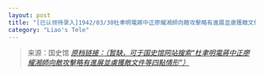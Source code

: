 ```yaml
---
layout: post
title: "[已认领待录入]1942/03/30杜聿明電蔣中正廖耀湘師向敵攻擊略有進展並虜獲敵文件等四點情形"
category: "Liao's Tele"
---
```



> 来源：国史馆 [*原档链接：（暂缺，可于国史馆网站搜索“杜聿明電蔣中正廖耀湘師向敵攻擊略有進展並虜獲敵文件等四點情形”）*]()

